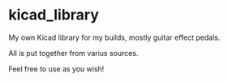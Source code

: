 # kicad_library
My own Kicad library for my builds, mostly guitar effect pedals.

All is put together from varius sources.

Feel free to use as you wish!
